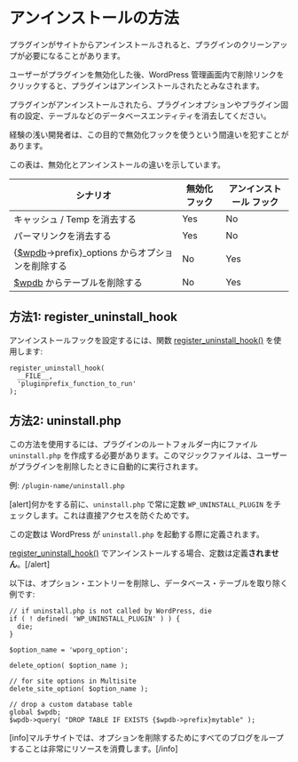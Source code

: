 <!-- 
# Uninstall Methods
 -->
# アンインストールの方法

<!-- 
Your plugin may need to do some clean-up when it is uninstalled from a site.
 -->
プラグインがサイトからアンインストールされると、プラグインのクリーンアップが必要になることがあります。

<!-- 
A plugin is considered uninstalled if a user has deactivated the plugin, and then clicks the delete link within the WordPress Admin.
 -->
ユーザーがプラグインを無効化した後、WordPress 管理画面内で削除リンクをクリックすると、プラグインはアンインストールされたとみなされます。

<!-- 
When your plugin is uninstalled, you'll want to clear out any plugin options and/or settings specific to the plugin, and/or other database entities such as tables.
 -->
プラグインがアンインストールされたら、プラグインオプションやプラグイン固有の設定、テーブルなどのデータベースエンティティを消去してください。

<!-- 
Less experienced developers sometimes make the mistake of using the deactivation hook for this purpose.
 -->
経験の浅い開発者は、この目的で無効化フックを使うという間違いを犯すことがあります。

<!-- 
This table illustrates the differences between deactivation and uninstall.
 -->
この表は、無効化とアンインストールの違いを示しています。

<!-- 
| Scenario | Deactivation Hook | Uninstall Hook |
| --- | --- | --- |
| Flush Cache/Temp | Yes | No |
| Flush Permalinks | Yes | No |
| Remove Options from {[$wpdb](https://developer.wordpress.org/reference/classes/wpdb/)→prefix}_options | No | Yes |
| Remove Tables from [$wpdb](https://developer.wordpress.org/reference/classes/wpdb/) | No | Yes |
 -->
| シナリオ | 無効化フック | アンインストール フック |
| --- | --- | --- |
| キャッシュ / Temp を消去する | Yes | No |
| パーマリンクを消去する | Yes | No |
| {[$wpdb](https://developer.wordpress.org/reference/classes/wpdb/)→prefix}_options からオプションを削除する | No | Yes |
| [$wpdb](https://developer.wordpress.org/reference/classes/wpdb/) からテーブルを削除する | No | Yes |

<!-- 
## Method 1: register_uninstall_hook
 -->
## 方法1: register_uninstall_hook

<!-- 
To set up an uninstall hook, use the [register\_uninstall\_hook()](https://developer.wordpress.org/reference/functions/register_uninstall_hook/) function:
 -->
アンインストールフックを設定するには、関数 [register\_uninstall\_hook()](https://developer.wordpress.org/reference/functions/register_uninstall_hook/) を使用します:

```
register_uninstall_hook(
  __FILE__,
  'pluginprefix_function_to_run'
);
```

<!-- 
## Method 2: uninstall.php
 -->
## 方法2: uninstall.php

<!-- 
To use this method you need to create an `uninstall.php` file inside the root folder of your plugin. This magic file is run automatically when the users deletes the plugin.
 -->
この方法を使用するには、プラグインのルートフォルダー内にファイル `uninstall.php` を作成する必要があります。このマジックファイルは、ユーザーがプラグインを削除したときに自動的に実行されます。

<!-- 
For example: `/plugin-name/uninstall.php`
 -->
例: `/plugin-name/uninstall.php`

<!-- 
[alert]Always check for the constant `WP_UNINSTALL_PLUGIN` in `uninstall.php` before doing anything. This protects against direct access.
 -->
[alert]何かをする前に、`uninstall.php` で常に定数 `WP_UNINSTALL_PLUGIN` をチェックします。これは直接アクセスを防ぐためです。

<!-- 
The constant will be defined by WordPress during the `uninstall.php` invocation.
 -->
この定数は WordPress が `uninstall.php` を起動する際に定義されます。

<!-- 
The constant is **NOT** defined when uninstall is performed by [register\_uninstall\_hook()](https://developer.wordpress.org/reference/functions/register_uninstall_hook/).[/alert]
 -->
[register\_uninstall\_hook()](https://developer.wordpress.org/reference/functions/register_uninstall_hook/) でアンインストールする場合、定数は定義**されません**。[/alert]

<!-- 
Here is an example deleting option entries and dropping a database table:
 -->
以下は、オプション・エントリーを削除し、データベース・テーブルを取り除く例です:

```
// if uninstall.php is not called by WordPress, die
if ( ! defined( 'WP_UNINSTALL_PLUGIN' ) ) {
  die;
}

$option_name = 'wporg_option';

delete_option( $option_name );

// for site options in Multisite
delete_site_option( $option_name );

// drop a custom database table
global $wpdb;
$wpdb->query( "DROP TABLE IF EXISTS {$wpdb->prefix}mytable" );
```

<!-- 
[info]In Multisite, looping through all blogs to delete options can be very resource intensive.[/info]
 -->
[info]マルチサイトでは、オプションを削除するためにすべてのブログをループすることは非常にリソースを消費します。[/info]
